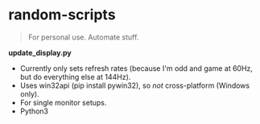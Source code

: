# random-scripts
> For personal use. Automate stuff.

**update_display.py**
- Currently only sets refresh rates (because I'm odd and game at 60Hz, but do everything else at 144Hz).
- Uses win32api (pip install pywin32), so *not* cross-platform (Windows only).
- For single monitor setups.
- Python3